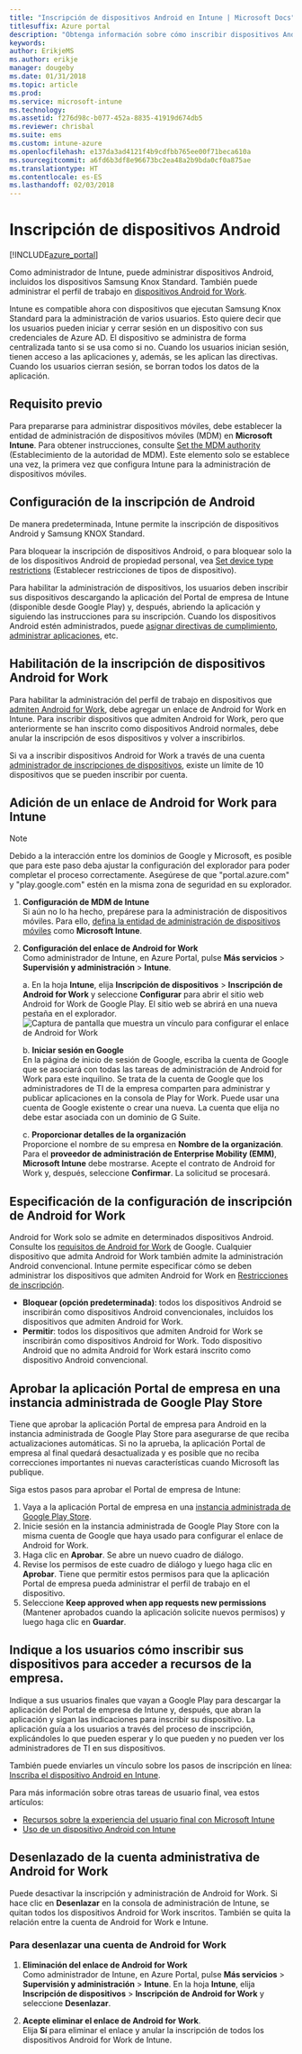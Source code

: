 ```yaml
---
title: "Inscripción de dispositivos Android en Intune | Microsoft Docs"
titlesuffix: Azure portal
description: "Obtenga información sobre cómo inscribir dispositivos Android en Intune."
keywords: 
author: ErikjeMS
ms.author: erikje
manager: dougeby
ms.date: 01/31/2018
ms.topic: article
ms.prod: 
ms.service: microsoft-intune
ms.technology: 
ms.assetid: f276d98c-b077-452a-8835-41919d674db5
ms.reviewer: chrisbal
ms.suite: ems
ms.custom: intune-azure
ms.openlocfilehash: e137da3ad4121f4b9cdfbb765ee00f71beca610a
ms.sourcegitcommit: a6fd6b3df8e96673bc2ea48a2b9bda0cf0a875ae
ms.translationtype: HT
ms.contentlocale: es-ES
ms.lasthandoff: 02/03/2018
---
```

# <a name="enroll-android-devices"></a>Inscripción de dispositivos Android

[!INCLUDE[azure_portal](./includes/azure_portal.md)]

Como administrador de Intune, puede administrar dispositivos Android, incluidos los dispositivos Samsung Knox Standard. También puede administrar el perfil de trabajo en [dispositivos Android for Work](#enable-enrollment-of-android-for-work-devices).

Intune es compatible ahora con dispositivos que ejecutan Samsung Knox Standard para la administración de varios usuarios. Esto quiere decir que los usuarios pueden iniciar y cerrar sesión en un dispositivo con sus credenciales de Azure AD. El dispositivo se administra de forma centralizada tanto si se usa como si no. Cuando los usuarios inician sesión, tienen acceso a las aplicaciones y, además, se les aplican las directivas. Cuando los usuarios cierran sesión, se borran todos los datos de la aplicación.

## <a name="prerequisite"></a>Requisito previo

Para prepararse para administrar dispositivos móviles, debe establecer la entidad de administración de dispositivos móviles (MDM) en **Microsoft Intune**. Para obtener instrucciones, consulte [Set the MDM authority](mdm-authority-set.md) (Establecimiento de la autoridad de MDM). Este elemento solo se establece una vez, la primera vez que configura Intune para la administración de dispositivos móviles.

## <a name="set-up-android-enrollment"></a>Configuración de la inscripción de Android

De manera predeterminada, Intune permite la inscripción de dispositivos Android y Samsung KNOX Standard.

Para bloquear la inscripción de dispositivos Android, o para bloquear solo la de los dispositivos Android de propiedad personal, vea [Set device type restrictions](enrollment-restrictions-set.md) (Establecer restricciones de tipos de dispositivo).

Para habilitar la administración de dispositivos, los usuarios deben inscribir sus dispositivos descargando la aplicación del Portal de empresa de Intune (disponible desde Google Play) y, después, abriendo la aplicación y siguiendo las instrucciones para su inscripción. Cuando los dispositivos Android estén administrados, puede [asignar directivas de cumplimiento](compliance-policy-create-android.md), [administrar aplicaciones](app-management.md), etc.

## <a name="enable-enrollment-of-android-for-work-devices"></a>Habilitación de la inscripción de dispositivos Android for Work

Para habilitar la administración del perfil de trabajo en dispositivos que [admiten Android for Work](https://support.google.com/work/android/answer/6174145?hl=en&ref_topic=6151012), debe agregar un enlace de Android for Work en Intune. Para inscribir dispositivos que admiten Android for Work, pero que anteriormente se han inscrito como dispositivos Android normales, debe anular la inscripción de esos dispositivos y volver a inscribirlos.

Si va a inscribir dispositivos Android for Work a través de una cuenta [administrador de inscripciones de dispositivos](device-enrollment-manager-enroll.md), existe un límite de 10 dispositivos que se pueden inscribir por cuenta.

## <a name="add-android-for-work-binding-for-intune"></a>Adición de un enlace de Android for Work para Intune

> [!NOTE]
> Debido a la interacción entre los dominios de Google y Microsoft, es posible que para este paso deba ajustar la configuración del explorador para poder completar el proceso correctamente.  Asegúrese de que "portal.azure.com" y "play.google.com" estén en la misma zona de seguridad en su explorador.

1. **Configuración de MDM de Intune**<br>
Si aún no lo ha hecho, prepárese para la administración de dispositivos móviles. Para ello, [defina la entidad de administración de dispositivos móviles](mdm-authority-set.md) como **Microsoft Intune**.
2. **Configuración del enlace de Android for Work**<br>
    Como administrador de Intune, en Azure Portal, pulse **Más servicios** > **Supervisión y administración** > **Intune**.

   a. En la hoja **Intune**, elija **Inscripción de dispositivos** > **Inscripción de Android for Work** y seleccione **Configurar** para abrir el sitio web Android for Work de Google Play. El sitio web se abrirá en una nueva pestaña en el explorador.
   ![Captura de pantalla que muestra un vínculo para configurar el enlace de Android for Work](./media/android-work-bind.png)

   b. **Iniciar sesión en Google**<br>
   En la página de inicio de sesión de Google, escriba la cuenta de Google que se asociará con todas las tareas de administración de Android for Work para este inquilino. Se trata de la cuenta de Google que los administradores de TI de la empresa comparten para administrar y publicar aplicaciones en la consola de Play for Work. Puede usar una cuenta de Google existente o crear una nueva.  La cuenta que elija no debe estar asociada con un dominio de G Suite.

   c. **Proporcionar detalles de la organización**<br>
   Proporcione el nombre de su empresa en **Nombre de la organización**. Para el **proveedor de administración de Enterprise Mobility (EMM)**, **Microsoft Intune** debe mostrarse. Acepte el contrato de Android for Work y, después, seleccione **Confirmar**. La solicitud se procesará.

## <a name="specify-android-for-work-enrollment-settings"></a>Especificación de la configuración de inscripción de Android for Work
Android for Work solo se admite en determinados dispositivos Android. Consulte los [requisitos de Android for Work](https://support.google.com/work/android/answer/6174145?hl=en&ref_topic=6151012%20style=%22target=new_window%22) de Google. Cualquier dispositivo que admita Android for Work también admite la administración Android convencional. Intune permite especificar cómo se deben administrar los dispositivos que admiten Android for Work en [Restricciones de inscripción](enrollment-restrictions-set.md).

- **Bloquear (opción predeterminada)**: todos los dispositivos Android se inscribirán como dispositivos Android convencionales, incluidos los dispositivos que admiten Android for Work.
- **Permitir**: todos los dispositivos que admiten Android for Work se inscribirán como dispositivos Android for Work. Todo dispositivo Android que no admita Android for Work estará inscrito como dispositivo Android convencional.

## <a name="approve-the-company-portal-app-in-the-managed-google-play-store"></a>Aprobar la aplicación Portal de empresa en una instancia administrada de Google Play Store
Tiene que aprobar la aplicación Portal de empresa para Android en la instancia administrada de Google Play Store para asegurarse de que reciba actualizaciones automáticas. Si no la aprueba, la aplicación Portal de empresa al final quedará desactualizada y es posible que no reciba correcciones importantes ni nuevas características cuando Microsoft las publique.

Siga estos pasos para aprobar el Portal de empresa de Intune:

1.  Vaya a la aplicación Portal de empresa en una [instancia administrada de Google Play Store](https://play.google.com/work/apps/details?id=com.microsoft.windowsintune.companyportal).
2.  Inicie sesión en la instancia administrada de Google Play Store con la misma cuenta de Google que haya usado para configurar el enlace de Android for Work.
3.  Haga clic en **Aprobar**.  Se abre un nuevo cuadro de diálogo.
4.  Revise los permisos de este cuadro de diálogo y luego haga clic en **Aprobar**. Tiene que permitir estos permisos para que la aplicación Portal de empresa pueda administrar el perfil de trabajo en el dispositivo.
5.  Seleccione **Keep approved when app requests new permissions** (Mantener aprobados cuando la aplicación solicite nuevos permisos) y luego haga clic en **Guardar**.

<!--  ## Next steps for Android for Work
After configuring the Android for Work binding and settings, you can do the following:
- [Deploy Android for Work apps](android-for-work-apps.md)
- [Add Android for Work configuration policies](android-for-work-policy-settings-in-microsoft-intune.md)  -->

## <a name="tell-your-users-how-to-enroll-their-devices-to-access-company-resources"></a>Indique a los usuarios cómo inscribir sus dispositivos para acceder a recursos de la empresa.

Indique a sus usuarios finales que vayan a Google Play para descargar la aplicación del Portal de empresa de Intune y, después, que abran la aplicación y sigan las indicaciones para inscribir su dispositivo. La aplicación guía a los usuarios a través del proceso de inscripción, explicándoles lo que pueden esperar y lo que pueden y no pueden ver los administradores de TI en sus dispositivos.

También puede enviarles un vínculo sobre los pasos de inscripción en línea: [Inscriba el dispositivo Android en Intune](https://docs.microsoft.com/intune-user-help/enroll-your-device-in-intune-android).

Para más información sobre otras tareas de usuario final, vea estos artículos:

- [Recursos sobre la experiencia del usuario final con Microsoft Intune](end-user-educate.md)
- [Uso de un dispositivo Android con Intune](https://docs.microsoft.com/intune-user-help/using-your-android-device-with-intune)

## <a name="unbind-your-android-for-work-administrative-account"></a>Desenlazado de la cuenta administrativa de Android for Work

Puede desactivar la inscripción y administración de Android for Work. Si hace clic en **Desenlazar** en la consola de administración de Intune, se quitan todos los dispositivos Android for Work inscritos. También se quita la relación entre la cuenta de Android for Work e Intune.

### <a name="to-unbind-an-android-for-work-account"></a>Para desenlazar una cuenta de Android for Work

1. **Eliminación del enlace de Android for Work**<br>
    Como administrador de Intune, en Azure Portal, pulse **Más servicios** > **Supervisión y administración** > **Intune**.  En la hoja **Intune**, elija **Inscripción de dispositivos** > **Inscripción de Android for Work** y seleccione **Desenlazar**.

2. **Acepte eliminar el enlace de Android for Work**.<br>
  Elija **Sí** para eliminar el enlace y anular la inscripción de todos los dispositivos Android for Work de Intune.
